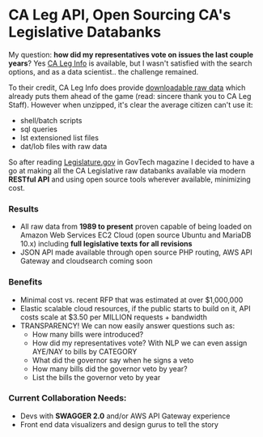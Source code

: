 # CA Leg API, Open Sourcing CA's Legislative Databanks

My question: **how did my representatives vote on issues the last couple years**? Yes [CA Leg Info](http://leginfo.legislature.ca.gov) is available, but I wasn't satisfied with the search options, and as a data scientist.. the challenge remained.

To their credit, CA Leg Info does provide [downloadable raw data](http://downloads.leginfo.legislature.ca.gov/) which already puts them ahead of the game (read: sincere thank you to CA Leg Staff). However when unzipped, it's clear the average citizen can't use it:
* shell/batch scripts
* sql queries
* lst extensioned list files
* dat/lob files with raw data

So after reading [Legislature.gov](http://www.govtech.com/internet/Legislaturegov-Function-Trumps-Form-in-the-Quest-to-Shine-Light-on-State-Policymaking.html) in GovTech magazine I decided to have a go at making all the CA Legislative raw databanks available via modern **RESTful API** and using open source tools wherever available, minimizing cost.

### Results
* All raw data from **1989 to present** proven capable of being loaded on Amazon Web Services EC2 Cloud (open source Ubuntu and MariaDB 10.x) including **full legislative texts for all revisions**
* JSON API made available through open source PHP routing, AWS API Gateway and cloudsearch coming soon

### Benefits
* Minimal cost vs. recent RFP that was estimated at over $1,000,000
* Elastic scalable cloud resources, if the public starts to build on it, API costs scale at $3.50 per MILLION requests + bandwidth
* TRANSPARENCY! We can now easily answer questions such as:
  * How many bills were introduced?
  * How did my representatives vote? With NLP we can even assign AYE/NAY to bills by CATEGORY
  * What did the governor say when he signs a veto
  * How many bills did the governor veto by year?
  * List the bills the governor veto by year

### Current Collaboration Needs:
* Devs with **SWAGGER 2.0** and/or AWS API Gateway experience
* Front end data visualizers and design gurus to tell the story

